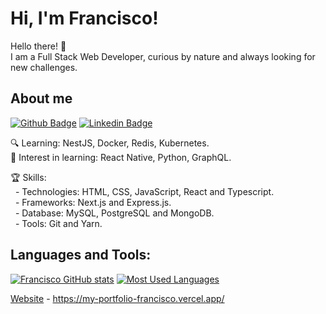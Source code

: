 # Hi, I'm Francisco! 

Hello there! :wave: <br>
I am a Full Stack Web Developer, curious by nature and always looking for new challenges.

## About me

[![Github Badge](https://img.shields.io/badge/-Github-000?style=flat-square&logo=Github&logoColor=white&link=https://github.com/fagnerpsantos)](https://github.com/asqgk)
[![Linkedin Badge](https://img.shields.io/badge/-LinkedIn-blue?style=flat-square&logo=Linkedin&logoColor=white&link=https://www.linkedin.com/in/francisco-nedir-dos-passos-95b6a217a/)](https://www.linkedin.com/in/francisco-nedir-dos-passos-95b6a217a/)

:mag: Learning: NestJS, Docker, Redis, Kubernetes.<br>
💬 Interest in learning: React Native, Python, GraphQL.

:trophy: Skills: <br>
&nbsp;&nbsp;- Technologies: HTML, CSS, JavaScript, React and Typescript.<br>
&nbsp;&nbsp;- Frameworks: Next.js and Express.js.<br>
&nbsp;&nbsp;- Database: MySQL, PostgreSQL and MongoDB.<br>
&nbsp;&nbsp;- Tools: Git and Yarn.<br>

## Languages and Tools:
[![Francisco GitHub stats](https://github-readme-stats.vercel.app/api?username=franciscosquid&theme=github_dark)](https://github.com/franciscosquid/github-readme-stats)
[![Most Used Languages](https://github-readme-stats.vercel.app/api/top-langs/?username=franciscosquid&layout=compact&theme=github_dark)](https://github.com/franciscosquid/github-readme-stats)

[Website](#) - https://my-portfolio-francisco.vercel.app/ <br>
